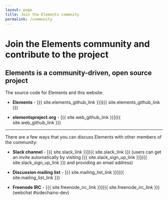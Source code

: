 ```yaml
---
layout: page
title: Join the Elements commnity
permalink: /community
---
```

# Join the Elements community and contribute to the project

## Elements is a community-driven, open source project
    
The source code for Elements and this website:

* **Elements** - [{{ site.elements_github_link }}]({{ site.elements_github_link }})

* **elementsproject.org** - [{{ site.web_github_link }}]({{ site.web_github_link }})

* * * 

There are a few ways that you can discuss Elements with other members of the community:

* **Slack channel** - [{{ site.slack_link }}]({{ site.slack_link }}) (users can get an invite automatically by visiting [{{ site.slack_sign_up_link }}]({{ site.slack_sign_up_link }}) and providing an email address)

* **Discussion mailing list** - [{{ site.mailing_list_link }}]({{ site.mailing_list_link }})

* **Freenode IRC** - [{{ site.freenode_irc_link }}]({{ site.freenode_irc_link }}) (webchat #sidechains-dev)
